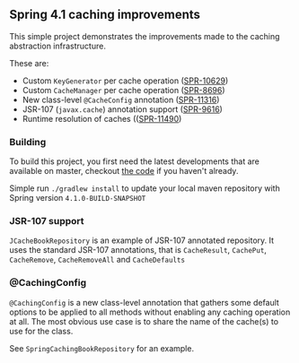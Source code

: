 ## Spring 4.1 caching improvements

This simple project demonstrates the improvements made to the caching abstraction
infrastructure.

These are:

* Custom `KeyGenerator` per cache operation ([SPR-10629](https://jira.springsource.org/browse/SPR-10629))
* Custom `CacheManager` per cache operation ([SPR-8696](https://jira.springsource.org/browse/SPR-8696))
* New class-level `@CacheConfig` annotation ([SPR-11316](https://jira.springsource.org/browse/SPR-11316))
* JSR-107 (`javax.cache`) annotation support ([SPR-9616](https://jira.springsource.org/browse/SPR-9616))
* Runtime resolution of caches (([SPR-11490](https://jira.springsource.org/browse/SPR-11490))

### Building

To build this project, you first need the latest developments that are available on
master, checkout [the code](https://github.com/spring-project/spring-framework/) if
you haven't already.

Simple run `./gradlew install` to update your local maven repository with Spring
version `4.1.0-BUILD-SNAPSHOT`

### JSR-107 support

`JCacheBookRepository` is an example of JSR-107 annotated repository. It uses the
standard JSR-107 annotations, that is `CacheResult`, `CachePut`, `CacheRemove`,
`CacheRemoveAll` and `CacheDefaults`

### @CachingConfig

`@CachingConfig` is a new class-level annotation that gathers some default options to
be applied to all methods without enabling any caching operation at all. The most obvious
use case is to share the name of the cache(s) to use for the class.

See `SpringCachingBookRepository` for an example.